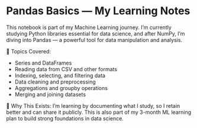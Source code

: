 # Pandas Basics — My Learning Notes

This notebook is part of my Machine Learning journey. I’m currently studying Python libraries essential for data science, and after NumPy, I’m diving into Pandas — a powerful tool for data manipulation and analysis.

🧠 Topics Covered:
- Series and DataFrames
- Reading data from CSV and other formats
- Indexing, selecting, and filtering data
- Data cleaning and preprocessing
- Aggregations and groupby operations
- Merging and joining datasets

📌 Why This Exists:
I’m learning by documenting what I study, so I retain better and can share it publicly. This is also part of my 3-month ML learning plan to build strong foundations in data science.
